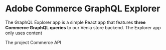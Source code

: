 # Adobe Commerce GraphQL Explorer

The GraphQL Explorer app is a simple React app that features **three Commerce GraphQL queries** to our Venia store backend. The Explorer app only uses content 

The project Commerce API
